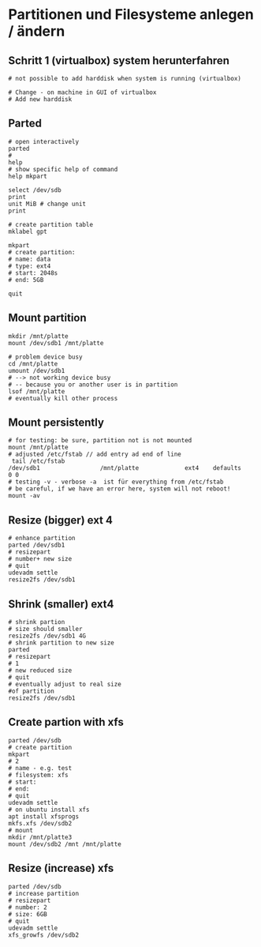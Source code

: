 # Partitionen und Filesysteme anlegen / ändern 

## Schritt 1 (virtualbox) system herunterfahren 

```
# not possible to add harddisk when system is running (virtualbox)

# Change - on machine in GUI of virtualbox 
# Add new harddisk 
```

## Parted 

```
# open interactively 
parted 
# 
help
# show specific help of command
help mkpart 

select /dev/sdb 
print 
unit MiB # change unit 
print 

# create partition table 
mklabel gpt 

mkpart 
# create partition:
# name: data 
# type: ext4 
# start: 2048s 
# end: 5GB 

quit
```

## Mount partition 

```
mkdir /mnt/platte
mount /dev/sdb1 /mnt/platte 

# problem device busy 
cd /mnt/platte
umount /dev/sdb1 
# --> not working device busy
# -- because you or another user is in partition 
lsof /mnt/platte 
# eventually kill other process
```

## Mount persistently 
```
# for testing: be sure, partition not is not mounted 
mount /mnt/platte 
# adjusted /etc/fstab // add entry ad end of line  
 tail /etc/fstab
/dev/sdb1                 /mnt/platte             ext4    defaults        0 0
# testing -v - verbose -a  ist für everything from /etc/fstab
# be careful, if we have an error here, system will not reboot! 
mount -av 
```

## Resize (bigger) ext 4 

```
# enhance partition
parted /dev/sdb1 
# resizepart 
# number+ new size 
# quit 
udevadm settle
resize2fs /dev/sdb1 

```

## Shrink (smaller) ext4 
```
# shrink partion 
# size should smaller
resize2fs /dev/sdb1 4G 
# shrink partition to new size 
parted
# resizepart 
# 1
# new reduced size 
# quit 
# eventually adjust to real size 
#of partition
resize2fs /dev/sdb1 
```

## Create partion with xfs 
```
parted /dev/sdb
# create partition 
mkpart 
# 2
# name - e.g. test
# filesystem: xfs 
# start: 
# end: 
# quit 
udevadm settle
# on ubuntu install xfs 
apt install xfsprogs 
mkfs.xfs /dev/sdb2
# mount 
mkdir /mnt/platte3
mount /dev/sdb2 /mnt /mnt/platte 
```

## Resize (increase) xfs 
```
parted /dev/sdb
# increase partition
# resizepart 
# number: 2
# size: 6GB 
# quit 
udevadm settle 
xfs_growfs /dev/sdb2 
```
